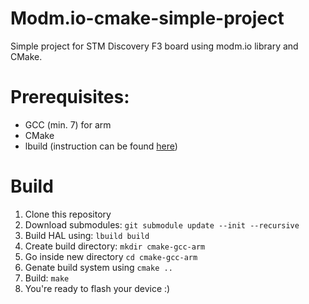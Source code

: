 # Modm.io-cmake-simple-project
Simple project for STM Discovery F3 board using modm.io library and CMake.

# Prerequisites:
* GCC (min. 7) for arm
* CMake
* lbuild (instruction can be found [here](https://modm.io/guide/installation/)) 

# Build
1. Clone this repository
2. Download submodules: `git submodule update --init --recursive`
3. Build HAL using: `lbuild build`
3. Create build directory: `mkdir cmake-gcc-arm`
4. Go inside new directory `cd cmake-gcc-arm`
5. Genate build system using `cmake ..`
6. Build: `make`
7. You're ready to flash your device :)
